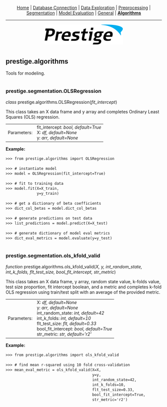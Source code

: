 <p align="center">
	<a href="../README.md">Home</a> | <a href="db_connection.md">Database Connection</a> | <a href="data_exploration.md">Data Exploration</a> | <a href="preprocessing.md">Preprocessing</a> | <a href="segmentation.md">Segmentation</a> | <a href="model_eval.md">Model Evaluation</a> | <a href="general.md">General</a> | <b><a href="algorithms.md">Algorithms</a></b>
</p>

---

<p align="center"><img src="../img/prestige_logo.png" alt="Prestige logo" width=50% height=50% /></p>

#

<a name="segmentation"></a><h2>prestige.algorithms</h2>

<p>Tools for modeling.</p>

#

<h3>prestige.segmentation.OLSRegression</h3>

<p><i>class</i> prestige.algorithms.OLSRegression(<i>fit_intercept</i>)</p>

<p>This class takes an X data frame and y array and completes Ordinary Least Squares (OLS) regression.</p>

<table>
	<tr>
		<td>Parameters:</td>
		<td>fit_intercept: <i>bool, default=True</i></BR>
			X: <i>df, default=None</i></BR>
		    y: <i>arr, default=None</i>
	</tr>
</table>

<p><b>Example:</b></p>

```
>>> from prestige.algorithms import OLSRegression

>>> # instantiate model
>>> model = OLSRegression(fit_intercept=True)

>>> # fit to training data
>>> model.fit(X=X_train,
              y=y_train)

>>> # get a dictionary of beta coefficients
>>> dict_col_betas = model.dict_col_betas

>>> # generate predictions on test data
>>> list_predictions = model.predict(X=X_test)

>>> # generate dictionary of model eval metrics
>>> dict_eval_metrics = model.evaluate(y=y_test)
```

#

<h3>prestige.segmentation.ols_kfold_valid</h3>

<p><i>function</i> prestige.algorithms.ols_kfold_valid(<i>X, y, int_random_state, int_k_folds, flt_test_size, bool_fit_intercept, str_metric</i>)</p>

<p>This class takes an X data frame, y array, random state value, k-folds value, test size proportion, fit intercept boolean, and a metric and completes k-fold OLS regression using train/test split with an average of the provided metric.</p>

<table>
	<tr>
		<td>Parameters:</td>
		<td>X: <i>df, default=None</i></BR>
			y: <i>arr, default=None</i></BR>
			int_random_state: <i>int, default=42</i></BR>
			int_k_folds: <i>int, default=10</i></BR>
			flt_test_size: <i>flt, default=0.33</i></BR>
			bool_fit_intercept: <i>bool, default=True</i></BR>
			str_metric: <i>str, default='r2'</i>
	</tr>
</table>

<p><b>Example:</b></p>

```
>>> from prestige.algorithms import ols_kfold_valid

>>> # find mean r-squared using 10 fold cross-validation
>>> mean_eval_metric = ols_kfold_valid(X=X,
                                       y=y,
                                       int_random_state=42,
                                       int_k_folds=10,
                                       flt_test_size=0.33,
                                       bool_fit_intercept=True,
                                       str_metric='r2')
```




